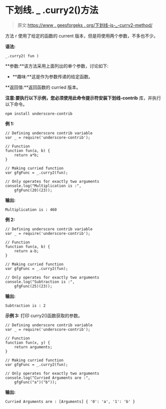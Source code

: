 # 下划线. _ .curry2()方法

> 原文:[https://www . geesforgeks . org/下划线-js-_-curry2-method/](https://www.geeksforgeeks.org/underscore-js-_-curry2-method/)

方法 r 使用了给定的函数的 current 版本，但是将使用两个参数，不多也不少。

**语法:**

```
_.curry2( fun )

```

**参数:**该方法采用上面列出的单个参数，讨论如下:

*   **趣味:**这是作为参数传递的给定函数。

**返回值:**返回函数的 curried 版本。

**注意:**要执行以下示例，您必须使用此命令提示符安装**下划线-contrib** 库，并执行以下命令。

```
npm install underscore-contrib

```

**例 1:**

```
// Defining underscore contrib variable
var _ = require('underscore-contrib'); 

// Function
function fun(a, b) {
    return a*b;
}

// Making curried function
var gfgFunc = _.curry2(fun);

// Only operates for exactly two arguments
console.log("Multiplication is :", 
    gfgFunc(20)(23));
```

**输出:**

```
Multiplication is : 460

```

**例 2:**

```
// Defining underscore contrib variable
var _ = require('underscore-contrib'); 

// Function
function fun(a, b) {
    return a-b;
}

// Making curried function
var gfgFunc = _.curry2(fun);

// Only operates for exactly two arguments
console.log("Subtraction is :", 
    gfgFunc(25)(23));
```

**输出:**

```
Subtraction is : 2

```

**示例 3:** 打印 curry2()函数获取的参数。

```
// Defining underscore contrib variable
var _ = require('underscore-contrib'); 

// Function
function fun(x, y) {
    return arguments;
}

// Making curried function
var gfgFunc = _.curry2(fun);

// Only operates for exactly two arguments
console.log("Curried Arguments are :", 
    gfgFunc("a")("b"));
```

**输出:**

```
Curried Arguments are : [Arguments] { '0': 'a', '1': 'b' }

```